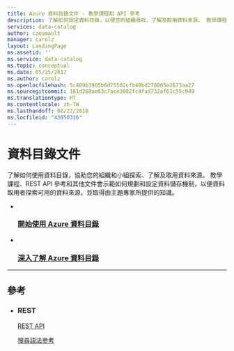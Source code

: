 ```yaml
---
title: Azure 資料目錄文件 - 教學課程和 API 參考
description: 了解如何設定資料目錄，以便您的組織尋找、了解及取用資料來源。 教學課程、API 參考和其他文件。
services: data-catalog
author: czeumault
manager: carolz
layout: LandingPage
ms.assetid: ''
ms.service: data-catalog
ms.topic: conceptual
ms.date: 05/25/2017
ms.author: carolz
ms.openlocfilehash: 5c409b3905b6d75502cfb40bd278865e2673aa27
ms.sourcegitcommit: 161d268ae63c7ace3082fc4fad732af61c55c949
ms.translationtype: HT
ms.contentlocale: zh-TW
ms.lasthandoff: 08/27/2018
ms.locfileid: "43050316"
---
```

# <a name="data-catalog-documentation"></a>資料目錄文件

了解如何使用資料目錄，協助您的組織和小組探索、了解及取用資料來源。 教學課程、REST API 參考和其他文件會示範如何規劃和設定資料儲存機制，以便資料取用者探索可用的資料來源，並取得由主題專家所提供的知識。

<ul class="panelContent cardsFTitle">
    <li>
        <a href="/azure/data-catalog/data-catalog-get-started">
        <div class="cardSize">
            <div class="cardPadding">
                <div class="card">
                    <div class="cardImageOuter">
                        <div class="cardImage">
                            <img src="media/index/data-catalog.svg" alt="" />
                        </div>
                    </div>
                    <div class="cardText">
                        <h3>開始使用 Azure 資料目錄</h3>
                    </div>
                </div>
            </div>
        </div>
        </a>
    </li>
    <li>
        <a href="/azure/data-catalog/data-catalog-what-is-data-catalog">
        <div class="cardSize">
            <div class="cardPadding">
                <div class="card">
                    <div class="cardImageOuter">
                        <div class="cardImage">
                            <img src="media/index/get-started.svg" alt="" />
                        </div>
                    </div>
                    <div class="cardText">
                        <h3>深入了解 Azure 資料目錄</h3>
                    </div>
                </div>
            </div>
        </div>
        </a>
    </li>
</ul>

---
 
<h2>參考</h2>
<ul class="panelContent cardsW">
    <li>
        <div class="cardSize">
            <div class="cardPadding">
                <div class="card">
                    <div class="cardText">
                        <h3>REST</h3>
                        <p><a href="/rest/api/datacatalog/">REST API</a></p>
                        <p><a href="/rest/api/datacatalog/data-catalog-search-syntax-reference">搜尋語法參考</a></p>
                    </div>
                </div>
            </div>
        </div>
    </li>
</ul>


